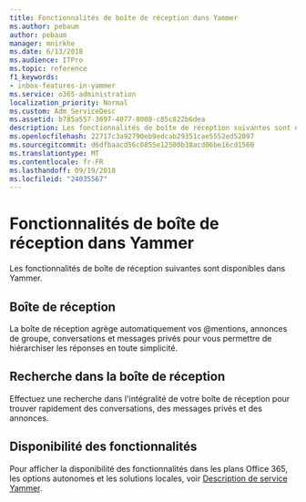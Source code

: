 ```yaml
---
title: Fonctionnalités de boîte de réception dans Yammer
ms.author: pebaum
author: pebaum
manager: mnirkhe
ms.date: 6/13/2018
ms.audience: ITPro
ms.topic: reference
f1_keywords:
- inbox-features-in-yammer
ms.service: o365-administration
localization_priority: Normal
ms.custom: Adm_ServiceDesc
ms.assetid: b785a557-3697-4077-8008-c85c822b6dea
description: Les fonctionnalités de boîte de réception suivantes sont disponibles dans Yammer.
ms.openlocfilehash: 22717c3a92790eb9edcab29351cae5552ed52097
ms.sourcegitcommit: d6dfbaacd56c0855e12500b38acd06be16cd1560
ms.translationtype: MT
ms.contentlocale: fr-FR
ms.lasthandoff: 09/19/2018
ms.locfileid: "24035567"
---
```

# <a name="inbox-features-in-yammer"></a>Fonctionnalités de boîte de réception dans Yammer

Les fonctionnalités de boîte de réception suivantes sont disponibles dans Yammer.
  
## <a name="inbox"></a>Boîte de réception
<a name="bkmk_Inbox"> </a>

La boîte de réception agrège automatiquement vos @mentions, annonces de groupe, conversations et messages privés pour vous permettre de hiérarchiser les réponses en toute simplicité.
  
## <a name="inbox-search"></a>Recherche dans la boîte de réception
<a name="bkmk_InboxSearch"> </a>

Effectuez une recherche dans l'intégralité de votre boîte de réception pour trouver rapidement des conversations, des messages privés et des annonces.
  
## <a name="feature-availability"></a>Disponibilité des fonctionnalités
<a name="bkmk_InboxSearch"> </a>

Pour afficher la disponibilité des fonctionnalités dans les plans Office 365, les options autonomes et les solutions locales, voir [Description de service Yammer](yammer-service-description.md).
  

